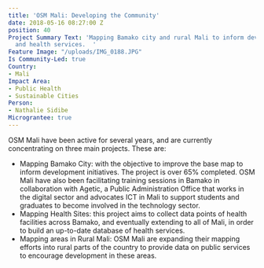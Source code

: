 ```yaml
---
title: 'OSM Mali: Developing the Community'
date: 2018-05-16 08:27:00 Z
position: 40
Project Summary Text: 'Mapping Bamako city and rural Mali to inform development initiatives
  and health services.  '
Feature Image: "/uploads/IMG_0188.JPG"
Is Community-Led: true
Country:
- Mali
Impact Area:
- Public Health
- Sustainable Cities
Person:
- Nathalie Sidibe
Micrograntee: true
---
```


OSM Mali have been active for several years, and are currently concentrating on three main projects. These are:
* Mapping Bamako City: with the objective to improve the base map  to inform development initiatives. The project is over 65% completed. OSM Mali have also been facilitating training sessions in Bamako in collaboration with Agetic, a Public Administration Office that works in the digital sector and advocates ICT in Mali to support students and graduates to become involved in the technology sector. 
* Mapping Health Sites: this project aims to collect data points of health facilities across Bamako, and eventually extending to all of Mali, in order to build an up-to-date database of health services. 
* Mapping areas in Rural Mali: OSM Mali are expanding their mapping efforts into rural parts of the country to provide data on public services to encourage development in these areas.

